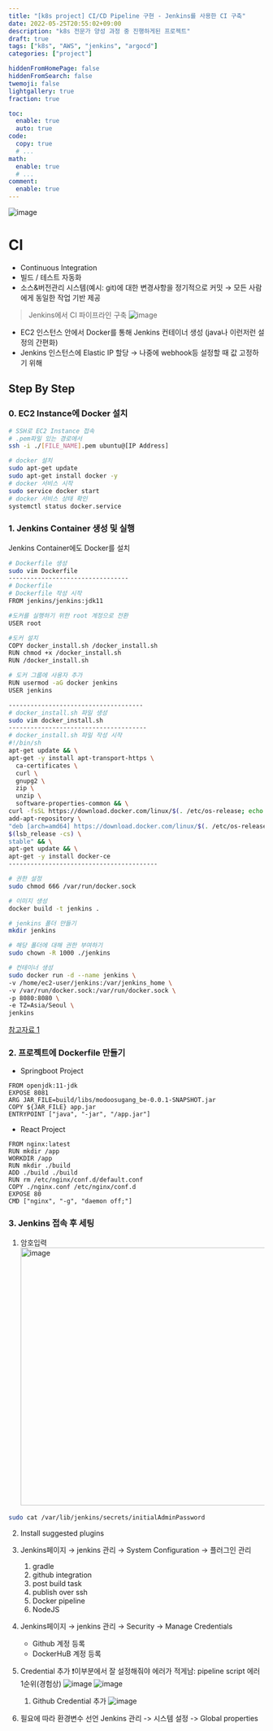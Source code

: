 ```yaml
---
title: "[k8s project] CI/CD Pipeline 구현 - Jenkins를 사용한 CI 구축"
date: 2022-05-25T20:55:02+09:00
description: "k8s 전문가 양성 과정 중 진행하게된 프로젝트"
draft: true
tags: ["k8s", "AWS", "jenkins", "argocd"]
categories: ["project"]

hiddenFromHomePage: false
hiddenFromSearch: false
twemoji: false
lightgallery: true
fraction: true

toc:
  enable: true
  auto: true
code:
  copy: true
  # ...
math:
  enable: true
  # ...
comment:
  enable: true
---
```


<!--more-->

![image](https://user-images.githubusercontent.com/82520143/170256707-d1f3fa65-5880-4ecb-95f5-accfe8fee26c.png)

# CI

- Continuous Integration
- 빌드 / 테스트 자동화
- 소스&버전관리 시스템(예시: git)에 대한 변경사항을 정기적으로 커밋 → 모든 사람에게 동일한 작업 기반 제공

> Jenkins에서 CI 파이프라인 구축
> ![image](https://user-images.githubusercontent.com/82520143/170256783-a0421797-65d2-408a-a578-5f462250553d.png)

- EC2 인스턴스 안에서 Docker를 통해 Jenkins 컨테이너 생성 (java나 이런저런 설정의 간편화)
- Jenkins 인스턴스에 Elastic IP 할당 → 나중에 webhook등 설정할 때 값 고정하기 위해

## Step By Step

### 0. EC2 Instance에 Docker 설치

```bash
# SSH로 EC2 Instance 접속
# .pem파일 있는 경로에서
ssh -i ./[FILE_NAME].pem ubuntu@[IP Address]

# docker 설치
sudo apt-get update
sudo apt-get install docker -y
# docker 서비스 시작
sudo service docker start
# docker 서비스 상태 확인
systemctl status docker.service
```

### 1. Jenkins Container 생성 및 실행

Jenkins Container에도 Docker를 설치

```bash
# Dockerfile 생성
sudo vim Dockerfile
---------------------------------
# Dockerfile
# Dockerfile 작성 시작
FROM jenkins/jenkins:jdk11

#도커를 실행하기 위한 root 계정으로 전환
USER root

#도커 설치
COPY docker_install.sh /docker_install.sh
RUN chmod +x /docker_install.sh
RUN /docker_install.sh

# 도커 그룹에 사용자 추가
RUN usermod -aG docker jenkins
USER jenkins
```

```bash
-------------------------------------
# docker_install.sh 파일 생성
sudo vim docker_install.sh
--------------------------------------
# docker_install.sh 파일 작성 시작
#!/bin/sh
apt-get update && \
apt-get -y install apt-transport-https \
  ca-certificates \
  curl \
  gnupg2 \
  zip \
  unzip \
  software-properties-common && \
curl -fsSL https://download.docker.com/linux/$(. /etc/os-release; echo "$ID")/gpg > /tmp/dkey; apt-key add /tmp/dkey && \
add-apt-repository \
"deb [arch=amd64] https://download.docker.com/linux/$(. /etc/os-release; echo "$ID") \
$(lsb_release -cs) \
stable" && \
apt-get update && \
apt-get -y install docker-ce
-----------------------------------------
```

```bash
# 권한 설정
sudo chmod 666 /var/run/docker.sock

# 이미지 생성
docker build -t jenkins .

# jenkins 폴더 만들기
mkdir jenkins

# 해당 폴더에 대해 권한 부여하기
sudo chown -R 1000 ./jenkins

# 컨테이너 생성
sudo docker run -d --name jenkins \
-v /home/ec2-user/jenkins:/var/jenkins_home \
-v /var/run/docker.sock:/var/run/docker.sock \
-p 8080:8080 \
-e TZ=Asia/Seoul \
jenkins
```

[참고자료 1](https://velog.io/@haeny01/AWS-Jenkins%EB%A5%BC-%ED%99%9C%EC%9A%A9%ED%95%9C-Docker-x-SpringBoot-CICD-%EA%B5%AC%EC%B6%95)

### 2. 프로젝트에 Dockerfile 만들기

- Springboot Project

```
FROM openjdk:11-jdk
EXPOSE 8081
ARG JAR_FILE=build/libs/modoosugang_be-0.0.1-SNAPSHOT.jar
COPY ${JAR_FILE} app.jar
ENTRYPOINT ["java", "-jar", "/app.jar"]
```

- React Project

```
FROM nginx:latest
RUN mkdir /app
WORKDIR /app
RUN mkdir ./build
ADD ./build ./build
RUN rm /etc/nginx/conf.d/default.conf
COPY ./nginx.conf /etc/nginx/conf.d
EXPOSE 80
CMD ["nginx", "-g", "daemon off;"]
```

### 3. Jenkins 접속 후 세팅

1. 암호입력
   <img width="507" alt="image" src="https://user-images.githubusercontent.com/82520143/170260153-cf651542-acbb-408c-9414-62fd33c807bc.png">

```bash
sudo cat /var/lib/jenkins/secrets/initialAdminPassword
```

2. Install suggested plugins
3. Jenkins페이지 → jenkins 관리 → System Configuration → 플러그인 관리
   1. gradle
   2. github integration
   3. post build task
   4. publish over ssh
   5. Docker pipeline
   6. NodeJS
4. Jenkins페이지 → jenkins 관리 → Security → Manage Credentials
   - Github 계정 등록
   - DockerHuB 계정 등록
5. Credential 추가
   ❗이부분에서 잘 설정해줘야 에러가 적게남: pipeline script 에러 1순위(경험상)
   ![image](https://user-images.githubusercontent.com/82520143/170260705-2eabe301-218a-46b3-a5be-c06cd75e1bad.png)
   ![image](https://user-images.githubusercontent.com/82520143/170260849-fb3647ee-aad9-4605-b886-0fe478331f1b.png)

   1. Github Credential 추가
      ![image](https://user-images.githubusercontent.com/82520143/170261036-f2b8cd60-73f9-45d1-be5f-4a0498723fc0.png)

6. 필요에 따라 환경변수 선언
   Jenkins 관리 -> 시스템 설정 -> Global properties
